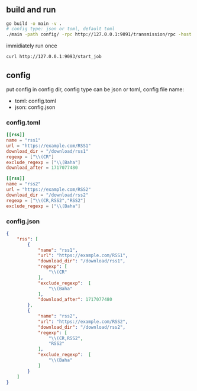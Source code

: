 #

## build and run

```bash
go build -o main -v .
# config type: json or toml, default toml
./main -path config/ -rpc http://127.0.0.1:9091/transmission/rpc -host :9093 -config-type json
```

immidiately run once

```bash
curl http://127.0.0.1:9093/start_job
```

## config

put config in config dir, config type can be json or toml, config file name:

- toml: config.toml
- json: config.json

### config.toml 

```toml
[[rss]]
name = "rss1"
url = "https://example.com/RSS1"
download_dir = "/download/rss1"
regexp = ["\\(CR"]
exclude_regexp = ["\\(Baha"]
download_after = 1717077480

[[rss]]
name = "rss2"
url = "https://example.com/RSS2"
download_dir = "/download/rss2"
regexp = ["\\(CR,RSS2","RSS2"]
exclude_regexp = ["\\(Baha"]
```

### config.json

```json
{
    "rss": [
        {
            "name": "rss1",
            "url": "https://example.com/RSS1",
            "download_dir": "/download/rss1",
            "regexp": [
                "\\(CR"
            ],
            "exclude_regexp":  [
                "\\(Baha"
            ],
            "download_after": 1717077480
        },
        {
            "name": "rss2",
            "url": "https://example.com/RSS2",
            "download_dir": "/download/rss2",
            "regexp": [
                "\\(CR,RSS2",
                "RSS2"
            ],
            "exclude_regexp":  [
                "\\(Baha"
            ]
        }
    ]
}
```